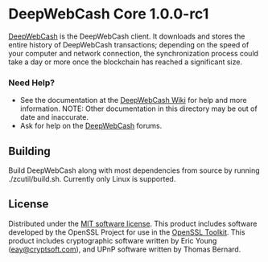 DeepWebCash Core 1.0.0-rc1
====================

[DeepWebCash](https://z.cash/) is the DeepWebCash client. It downloads and stores the entire history of DeepWebCash transactions; depending on the speed of your computer and network connection, the synchronization process could take a day or more once the blockchain has reached a significant size.

### Need Help?

* See the documentation at the [DeepWebCash Wiki](https://github.com/dwcash/dwcash/wiki) for help and more information. NOTE: Other documentation in this directory may be out of date and inaccurate.
* Ask for help on the [DeepWebCash](https://forum.z.cash/) forums.

Building
--------

Build DeepWebCash along with most dependencies from source by running ./zcutil/build.sh. Currently only Linux is supported.

License
---------------------
Distributed under the [MIT software license](http://www.opensource.org/licenses/mit-license.php).
This product includes software developed by the OpenSSL Project for use in the [OpenSSL Toolkit](https://www.openssl.org/). This product includes
cryptographic software written by Eric Young ([eay@cryptsoft.com](mailto:eay@cryptsoft.com)), and UPnP software written by Thomas Bernard.
